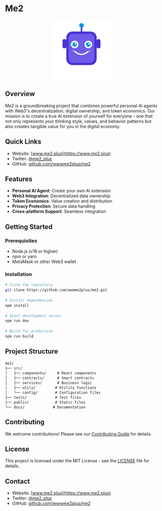 # Me2

<div align="center">
  <img src="https://raw.githubusercontent.com/wwwme2plus/me2/main/assets/logo.png" alt="Me2 Logo" width="200"/>
</div>

## Overview

Me2 is a groundbreaking project that combines powerful personal AI agents with Web3's decentralization, digital ownership, and token economics. Our mission is to create a true AI extension of yourself for everyone - one that not only represents your thinking style, values, and behavior patterns but also creates tangible value for you in the digital economy.

## Quick Links

- Website: [www.me2.plus](https://www.me2.plus)
- Twitter: [@me2_plus](https://x.com/me2_plus)
- GitHub: [github.com/wwwme2plus/me2](https://github.com/wwwme2plus/me2.git)

## Features

- **Personal AI Agent**: Create your own AI extension
- **Web3 Integration**: Decentralized data ownership
- **Token Economics**: Value creation and distribution
- **Privacy Protection**: Secure data handling
- **Cross-platform Support**: Seamless integration

## Getting Started

### Prerequisites

- Node.js (v18 or higher)
- npm or yarn
- MetaMask or other Web3 wallet

### Installation

```bash
# Clone the repository
git clone https://github.com/wwwme2plus/me2.git

# Install dependencies
npm install

# Start development server
npm run dev

# Build for production
npm run build
```

## Project Structure

```
me2/
├── src/
│   ├── components/     # React components
│   ├── contracts/      # Smart contracts
│   ├── services/       # Business logic
│   ├── utils/         # Utility functions
│   └── config/        # Configuration files
├── tests/             # Test files
├── public/            # Static files
└── docs/             # Documentation
```

## Contributing

We welcome contributions! Please see our [Contributing Guide](CONTRIBUTING.md) for details.

## License

This project is licensed under the MIT License - see the [LICENSE](LICENSE) file for details.

## Contact

- Website: [www.me2.plus](https://www.me2.plus)
- Twitter: [@me2_plus](https://x.com/me2_plus)
- GitHub: [github.com/wwwme2plus/me2](https://github.com/wwwme2plus/me2.git) 
